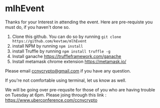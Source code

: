 
# mlhEvent
Thanks for your Interest in attending the event. Here are pre-requiste you must do, if you haven't done so.

1. Clone this github. You can do so by running `git clone https://github.com/kevtae/mlhEvent`
2. install NPM by running `npm install`
3. install Truffle by running `npm install truffle -g`
4. Install ganache https://truffleframework.com/ganache
5. Install metamask chrome extension https://metamask.io/

Please email ccnycrypto@gmail.com if you have any question.

If you're not comfortable using terminal, let us know as well.

We will be going over pre-requsite for those of you who are having trouble on Tuesday at 6pm. 
Please joing through this link : https://www.uberconference.com/ccnycrypto
